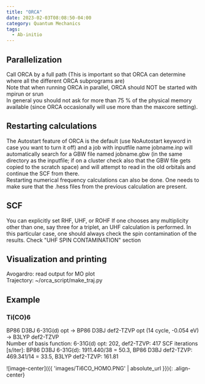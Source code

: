 ```yaml
---
title: "ORCA"
date: 2023-02-03T08:08:50-04:00
category: Quantum Mechanics
tags:
  - Ab-initio
---
```



## Parallelization
Call ORCA by a full path (This is important so that ORCA can determine where all the different ORCA subprograms are)  
Note that when running ORCA in parallel, ORCA should NOT be started with mpirun or srun  
In general you should not ask for more than 75 % of the physical memory available (since ORCA occasionally will use more than the maxcore setting).  


## Restarting calculations
The Autostart feature of ORCA is the default (use NoAutostart keyword in case you want to turn it off) and a job with inputfile name jobname.inp will automatically search for a GBW file named jobname.gbw (in the same directory as the inputfile; if on a cluster check also that the GBW file gets copied to the scratch space) and will attempt to read in the old orbitals and continue the SCF from there.  
Restarting numerical frequency calculations can also be done. One needs to make sure that the .hess files from the previous calculation are present.  


## SCF
You can explicitly set RHF, UHF, or ROHF
If one chooses any multiplicity other than one, say three for a triplet, an UHF calculation is performed. In this particular case, one should always check the spin contamination of the results.
Check "UHF SPIN CONTAMINATION" section  


## Visualization and printing
Avogardro: read output for MO plot  
Trajectory: ~/orca_script/make_traj.py  



## Example
### Ti(CO)6  
BP86 D3BJ 6-31G(d) opt -> BP86 D3BJ def2-TZVP opt (14 cycle, -0.054 eV) -> B3LYP def2-TZVP  
Number of basis function: 6-31G(d) opt: 202, def2-TZVP: 417
SCF iterations [s/iter]: BP86 D3BJ 6-31G(d): 1911.440/38 = 50.3, BP86 D3BJ def2-TZVP: 469.341/14 = 33.5, B3LYP def2-TZVP: 161.81  

![image-center]({{ 'images/Ti6CO_HOMO.PNG' | absolute_url }}){: .align-center}  





